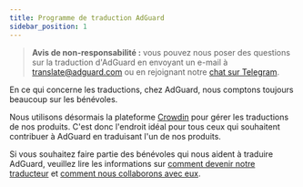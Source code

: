 ```yaml
---
title: Programme de traduction AdGuard
sidebar_position: 1
---
```


> **Avis de non-responsabilité :** vous pouvez nous poser des questions sur la traduction d'AdGuard en envoyant un e-mail à [translate@adguard.com](mailto:translate@adguard.com) ou en rejoignant notre [chat sur Telegram](https://t.me/joinchat/UVYTLcHbr8JmOGIy).

En ce qui concerne les traductions, chez AdGuard, nous comptons toujours beaucoup sur les bénévoles.

Nous utilisons désormais la plateforme [Crowdin](https://crowdin.com/) pour gérer les traductions de nos produits. C'est donc l'endroit idéal pour tous ceux qui souhaitent contribuer à AdGuard en traduisant l'un de nos produits.

Si vous souhaitez faire partie des bénévoles qui nous aident à traduire AdGuard, veuillez lire les informations sur [comment devenir notre traducteur](../become-translator) et [comment nous collaborons avec eux](../rewards).

